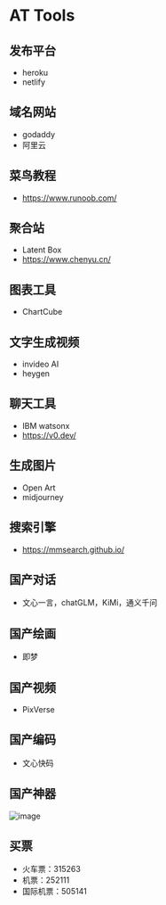 # AT Tools
## 发布平台
- heroku
- netlify
## 域名网站
- godaddy
- 阿里云
## 菜鸟教程
- https://www.runoob.com/
## 聚合站
- Latent Box
- https://www.chenyu.cn/
## 图表工具
- ChartCube

## 文字生成视频
- invideo AI
- heygen
## 聊天工具
- IBM watsonx
- https://v0.dev/
## 生成图片
- Open Art
- midjourney
## 搜索引擎
- https://mmsearch.github.io/

## 国产对话
- 文心一言，chatGLM，KiMi，通义千问
## 国产绘画
- 即梦
## 国产视频
- PixVerse
## 国产编码
- 文心快码
## 国产神器
![image](https://github.com/user-attachments/assets/b415c82e-a5db-4bf0-929f-6bac127b8648)

## 买票
- 火车票：315263
- 机票：252111
- 国际机票：505141
